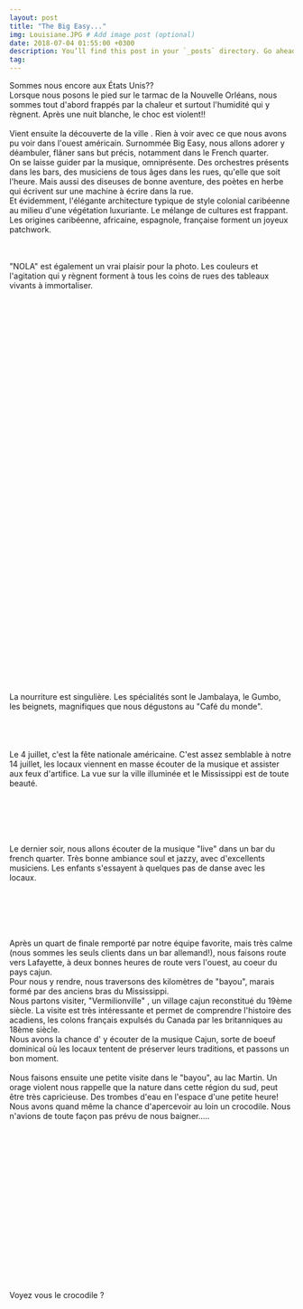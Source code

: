 ```yaml
---
layout: post
title: "The Big Easy..."
img: Louisiane.JPG # Add image post (optional)
date: 2018-07-04 01:55:00 +0300
description: You’ll find this post in your `_posts` directory. Go ahead and edit it and re-build the site to see your changes. # Add post description (optional)
tag: 
---
```

<p> 
Sommes nous encore aux États Unis??<br/>
Lorsque nous posons le pied sur le tarmac de la Nouvelle Orléans, 
nous sommes tout d'abord frappés par la chaleur et surtout l'humidité 
qui y règnent.
Après une nuit blanche, le choc est violent!!<br/><br/>
Vient ensuite la découverte de la ville . Rien à voir avec ce que nous avons 
pu voir dans l'ouest américain. Surnommée Big Easy, nous allons adorer y déambuler,
 flâner sans but précis, notamment dans le French quarter.<br/>
On se laisse guider par la musique, omniprésente. Des orchestres présents
 dans les bars, des musiciens de tous âges dans les rues, qu'elle que soit l'heure.
   Mais aussi des diseuses de bonne aventure, des poètes en herbe qui écrivent 
  sur une machine à écrire dans la rue.<br/>
Et évidemment, l'élégante architecture typique de style colonial caribéenne 
au milieu d'une végétation luxuriante.
Le mélange de cultures est frappant. Les origines caribéenne, africaine, espagnole, française  forment un joyeux patchwork.

<br/><br/>
"NOLA" est également  un vrai plaisir pour la photo. 
Les couleurs et l'agitation qui y règnent forment à tous les coins de 
rues des tableaux vivants à  immortaliser.
<br/><br/>
<img class="" src="{{site.baseurl}}/assets/img/Louisiane/P1.JPG" alt=""><br/><br/><br/>
<img class="" src="{{site.baseurl}}/assets/img/Louisiane/P2.JPG" alt=""><br/><br/><br/>
<img class="Rot270" src="{{site.baseurl}}/assets/img/Louisiane/P3.JPG" alt=""><br/><br/><br/>
<img class="" src="{{site.baseurl}}/assets/img/Louisiane/P4.JPG" alt=""><br/><br/><br/>
<img class="" src="{{site.baseurl}}/assets/img/Louisiane/P5.JPG" alt=""><br/><br/><br/>
<img class="Rot270" src="{{site.baseurl}}/assets/img/Louisiane/P6.JPG" alt=""><br/><br/><br/>
<img class="" src="{{site.baseurl}}/assets/img/Louisiane/P7.JPG" alt=""><br/><br/><br/>
<img class="" src="{{site.baseurl}}/assets/img/Louisiane/P8.JPG" alt=""><br/><br/><br/>
<img class="Rot270" src="{{site.baseurl}}/assets/img/Louisiane/P9.JPG" alt=""><br/><br/><br/>
<img class="" src="{{site.baseurl}}/assets/img/Louisiane/P10.JPG" alt=""><br/><br/><br/>
<img class="" src="{{site.baseurl}}/assets/img/Louisiane/P11.JPG" alt=""><br/><br/><br/><br/><br/>
<img class="Rot270" src="{{site.baseurl}}/assets/img/Louisiane/P12.JPG" alt=""><br/><br/><br/><br/><br/>
<img class="" src="{{site.baseurl}}/assets/img/Louisiane/P13.JPG" alt=""><br/><br/><br/>
<img class="" src="{{site.baseurl}}/assets/img/Louisiane/P14.JPG" alt=""><br/><br/><br/>
<img class="" src="{{site.baseurl}}/assets/img/Louisiane/P15.JPG" alt=""><br/><br/><br/>
<img class="Rot270" src="{{site.baseurl}}/assets/img/Louisiane/P20.JPG" alt=""><br/><br/><br/>
<img class="" src="{{site.baseurl}}/assets/img/Louisiane/P21.JPG" alt=""><br/><br/><br/>
<img class="" src="{{site.baseurl}}/assets/img/Louisiane/P24.JPG" alt=""><br/><br/><br/>

La nourriture est singulière. Les spécialités sont le Jambalaya, le Gumbo, les beignets, magnifiques que nous dégustons au "Café du monde".
<br/><br/>
<img class="" src="{{site.baseurl}}/assets/img/Louisiane/P16.JPG" alt=""><br/><br/><br/>
<img class="" src="{{site.baseurl}}/assets/img/Louisiane/P17.JPG" alt="">
<br/><br/>
Le 4 juillet, c'est la fête nationale américaine. 
C'est assez semblable à notre 14 juillet, les locaux viennent en
masse écouter de la musique et assister aux feux d'artifice. 
La vue sur la ville illuminée et le Mississippi est de toute beauté.
<br/><br/>
<img class="" src="{{site.baseurl}}/assets/img/Louisiane/P18.JPG" alt=""><br/><br/><br/>
<img class="" src="{{site.baseurl}}/assets/img/Louisiane/P19.JPG" alt=""><br/><br/><br/>

Le dernier soir, nous allons écouter de la musique "live" dans un bar du french quarter. Très bonne ambiance soul et jazzy, avec d'excellents musiciens. Les enfants s'essayent à quelques pas de danse avec les locaux.
<br/><br/>
<img class="" src="{{site.baseurl}}/assets/img/Louisiane/P22.JPG" alt=""><br/><br/><br/>
<img class="" src="{{site.baseurl}}/assets/img/Louisiane/P23.JPG" alt=""><br/><br/><br/>

Après un quart de finale remporté par notre équipe favorite, mais très calme 
(nous sommes les seuls clients dans un bar allemand!), 
nous faisons route vers Lafayette, à deux bonnes heures de route vers l'ouest, 
au coeur du pays cajun.<br/>
Pour nous y rendre, nous traversons des kilomètres de "bayou", 
marais formé par des anciens bras du Mississippi.<br/>
Nous partons visiter, "Vermilionville" , un village cajun reconstitué 
du 19ème siècle. La visite est très intéressante et permet de comprendre
 l'histoire des acadiens, les colons français expulsés du Canada par 
 les britanniques au 18ème siècle.<br/>
Nous avons la chance d' y écouter de la musique Cajun, sorte de boeuf dominical où les locaux tentent  de préserver leurs traditions, et passons un bon moment.
<br/><br/>
Nous faisons ensuite une petite visite dans le "bayou", au lac Martin. Un orage violent nous rappelle que la nature dans cette région du sud, peut être très capricieuse. Des trombes d'eau en l'espace d'une petite heure!
Nous avons quand même la chance d'apercevoir au loin un crocodile. Nous n'avions de toute façon pas prévu de nous baigner.....


</p>
<br/><br/>
<img class="" src="{{site.baseurl}}/assets/img/Louisiane/P25.JPG" alt=""><br/><br/><br/>
<img class="" src="{{site.baseurl}}/assets/img/Louisiane/P27.JPG" alt=""><br/><br/><br/>
<img class="" src="{{site.baseurl}}/assets/img/Louisiane/P28.JPG" alt=""><br/><br/><br/>
<img class="" src="{{site.baseurl}}/assets/img/Louisiane/P29.JPG" alt=""><br/><br/><br/>
<img class="Rot270" src="{{site.baseurl}}/assets/img/Louisiane/P30.JPG" alt=""><br/><br/><br/>
<img class="" src="{{site.baseurl}}/assets/img/Louisiane/P31.JPG" alt=""><br/><br/><br/>
<img class="" src="{{site.baseurl}}/assets/img/Louisiane/P32.JPG" alt=""><br/><br/><br/>
<p>Voyez vous le crocodile ?</p>
<img class="" src="{{site.baseurl}}/assets/img/Louisiane/P26.JPG" alt=""><br/><br/><br/>

<img class="" src="{{site.baseurl}}/assets/img/Louisiane/P33.JPG" alt=""><br/><br/><br/>
<img class="Rot270" src="{{site.baseurl}}/assets/img/Louisiane/P34.JPG" alt=""><br/><br/><br/>
<img class="" src="{{site.baseurl}}/assets/img/Louisiane/P35.JPG" alt=""><br/><br/><br/>

